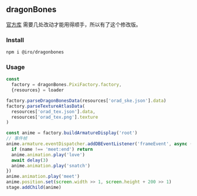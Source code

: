 ## dragonBones


[官方库](https://github.com/DragonBones/DragonBonesJS/tree/master/Pixi/) 需要几处改动才能用得顺手，所以有了这个修改版。

### Install

```bash
npm i @iro/dragonbones
```

### Usage

```js
const
  factory = dragonBones.PixiFactory.factory,
  {resources} = loader

factory.parseDragonBonesData(resources['orad_ske.json'].data)
factory.parseTextureAtlasData(
  resources['orad_tex.json'].data,
  resources['orad_tex.png'].texture
)

const anime = factory.buildArmatureDisplay('root')
// 事件帧
anime.armature.eventDispatcher.addDBEventListener('frameEvent', async ({name}) => {
  if (name !== 'meet:end') return
  anime.animation.play('love')
  await delay(3)
  anime.animation.play('snatch')
})
anime.animation.play('meet')
anime.position.set(screen.width >> 1, screen.height + 200 >> 1)
stage.addChild(anime)
```